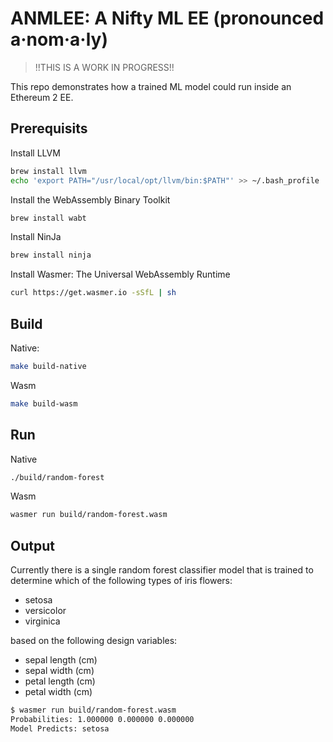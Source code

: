 # ANMLEE: A Nifty ML EE (pronounced a·nom·a·ly)

> !!THIS IS A WORK IN PROGRESS!!

This repo demonstrates how a trained ML model could run inside an Ethereum 2 EE.

## Prerequisits

Install LLVM

```bash
brew install llvm
echo 'export PATH="/usr/local/opt/llvm/bin:$PATH"' >> ~/.bash_profile
```

Install the WebAssembly Binary Toolkit

```bash
brew install wabt
```

Install NinJa

```bash
brew install ninja
```

Install Wasmer: The Universal WebAssembly Runtime

```bash
curl https://get.wasmer.io -sSfL | sh
```

## Build 

Native:

```bash
make build-native
```

Wasm
```bash
make build-wasm
```

## Run

Native
```bash
./build/random-forest
```

Wasm
```bash
wasmer run build/random-forest.wasm 
```

## Output

Currently there is a single random forest classifier model that is trained to determine which of the following types of iris flowers:

- setosa
- versicolor
- virginica

 based on the following design variables:

- sepal length (cm)	
- sepal width (cm)	
- petal length (cm)	
- petal width (cm)


```bash
$ wasmer run build/random-forest.wasm 
Probabilities: 1.000000 0.000000 0.000000 
Model Predicts: setosa
```